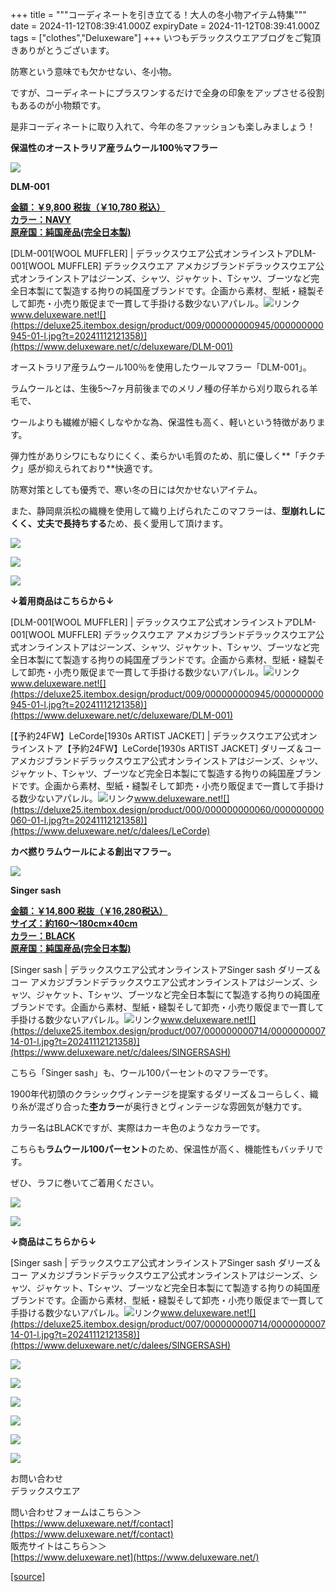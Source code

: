 +++
title = """コーディネートを引き立てる！大人の冬小物アイテム特集"""
date = 2024-11-12T08:39:41.000Z
expiryDate = 2024-11-12T08:39:41.000Z
tags = ["clothes","Deluxeware"]
+++
いつもデラックスウエアブログをご覧頂きありがとうございます。

防寒という意味でも欠かせない、冬小物。

ですが、コーディネートにプラスワンするだけで全身の印象をアップさせる役割もあるのが小物類です。

是非コーディネートに取り入れて、今年の冬ファッションも楽しみましょう！

**保温性のオーストラリア産ラムウール100％マフラー**

**[![](https://stat.ameba.jp/user_images/20241112/17/deluxeware/0d/1c/j/o1125112515509204725.jpg)](https://stat.ameba.jp/user_images/20241112/17/deluxeware/0d/1c/j/o1125112515509204725.jpg)**

**DLM-001**

**[金額：￥9,800 税抜（￥10,780 税込）](https://www.deluxeware.net/c/deluxeware/DLM-001)  
[カラー：NAVY](https://www.deluxeware.net/c/deluxeware/DLM-001)  
[原産国：純国産品(完全日本製)](https://www.deluxeware.net/c/deluxeware/DLM-001)**

[DLM-001\[WOOL MUFFLER\] | デラックスウエア公式オンラインストアDLM-001\[WOOL MUFFLER\] デラックスウエア アメカジブランドデラックスウエア公式オンラインストアはジーンズ、シャツ、ジャケット、Tシャツ、ブーツなど完全日本製にて製造する拘りの純国産ブランドです。企画から素材、型紙・縫製そして卸売・小売り販促まで一貫して手掛ける数少ないアパレル。![リンク](https://c.stat100.ameba.jp/ameblo/symbols/v3.20.0/svg/gray/editor_link.svg)www.deluxeware.net![](https://deluxe25.itembox.design/product/009/000000000945/000000000945-01-l.jpg?t=20241112121358)](https://www.deluxeware.net/c/deluxeware/DLM-001)

オーストラリア産ラムウール100％を使用したウールマフラー「DLM-001」。

ラムウールとは、生後5～7ヶ月前後までのメリノ種の仔羊から刈り取られる羊毛で、

ウールよりも繊維が細くしなやかな為、保温性も高く、軽いという特徴があります。

弾力性がありシワにもなりにくく、柔らかい毛質のため、肌に優しく**「チクチク」感が抑えられており**快適です。

防寒対策としても優秀で、寒い冬の日には欠かせないアイテム。  
  
また、静岡県浜松の織機を使用して織り上げられたこのマフラーは、**型崩れしにくく、丈夫で長持ちする**ため、長く愛用して頂けます。

[![](https://stat.ameba.jp/user_images/20241112/17/deluxeware/e2/3d/j/o1125112515509204718.jpg)](https://stat.ameba.jp/user_images/20241112/17/deluxeware/e2/3d/j/o1125112515509204718.jpg)

[![](https://stat.ameba.jp/user_images/20241112/17/deluxeware/97/32/j/o1125112515509204740.jpg)](https://stat.ameba.jp/user_images/20241112/17/deluxeware/97/32/j/o1125112515509204740.jpg)

![](https://deluxe25.itembox.design/product/009/000000000945/000000000945-01-l.jpg?t=20241112121358)

**↓着用商品はこちらから↓**

[DLM-001\[WOOL MUFFLER\] | デラックスウエア公式オンラインストアDLM-001\[WOOL MUFFLER\] デラックスウエア アメカジブランドデラックスウエア公式オンラインストアはジーンズ、シャツ、ジャケット、Tシャツ、ブーツなど完全日本製にて製造する拘りの純国産ブランドです。企画から素材、型紙・縫製そして卸売・小売り販促まで一貫して手掛ける数少ないアパレル。![リンク](https://c.stat100.ameba.jp/ameblo/symbols/v3.20.0/svg/gray/editor_link.svg)www.deluxeware.net![](https://deluxe25.itembox.design/product/009/000000000945/000000000945-01-l.jpg?t=20241112121358)](https://www.deluxeware.net/c/deluxeware/DLM-001)

[【予約24FW】LeCorde\[1930s ARTIST JACKET\] | デラックスウエア公式オンラインストア【予約24FW】LeCorde\[1930s ARTIST JACKET\] ダリーズ＆コー アメカジブランドデラックスウエア公式オンラインストアはジーンズ、シャツ、ジャケット、Tシャツ、ブーツなど完全日本製にて製造する拘りの純国産ブランドです。企画から素材、型紙・縫製そして卸売・小売り販促まで一貫して手掛ける数少ないアパレル。![リンク](https://c.stat100.ameba.jp/ameblo/symbols/v3.20.0/svg/gray/editor_link.svg)www.deluxeware.net![](https://deluxe25.itembox.design/product/000/000000000060/000000000060-01-l.jpg?t=20241112121358)](https://www.deluxeware.net/c/dalees/LeCorde)

**カベ撚りラムウールによる創出マフラー。**

**[![](https://stat.ameba.jp/user_images/20241112/16/deluxeware/b3/22/j/o1125157515509186336.jpg)](https://stat.ameba.jp/user_images/20241112/16/deluxeware/b3/22/j/o1125157515509186336.jpg)**

**Singer sash**

**[金額：￥14,800 税抜（￥16,280税込）](https://www.deluxeware.net/c/dalees/SINGERSASH)  
[サイズ：約160～180cm×40cm](https://www.deluxeware.net/c/dalees/SINGERSASH)  
[カラー：BLACK](https://www.deluxeware.net/c/dalees/SINGERSASH)   
[原産国：純国産品(完全日本製)](https://www.deluxeware.net/c/dalees/SINGERSASH)**

[Singer sash | デラックスウエア公式オンラインストアSinger sash ダリーズ＆コー アメカジブランドデラックスウエア公式オンラインストアはジーンズ、シャツ、ジャケット、Tシャツ、ブーツなど完全日本製にて製造する拘りの純国産ブランドです。企画から素材、型紙・縫製そして卸売・小売り販促まで一貫して手掛ける数少ないアパレル。![リンク](https://c.stat100.ameba.jp/ameblo/symbols/v3.20.0/svg/gray/editor_link.svg)www.deluxeware.net![](https://deluxe25.itembox.design/product/007/000000000714/000000000714-01-l.jpg?t=20241112121358)](https://www.deluxeware.net/c/dalees/SINGERSASH)

こちら「Singer sash」も、ウール100パーセントのマフラーです。

1900年代初頭のクラシックヴィンテージを提案するダリーズ＆コーらしく、織り糸が混ざり合った**杢カラー**が奥行きとヴィンテージな雰囲気が魅力です。

カラー名はBLACKですが、実際はカーキ色のようなカラーです。

こちらも**ラムウール100パーセント**のため、保温性が高く、機能性もバッチリです。

ぜひ、ラフに巻いてご着用ください。

[![](https://stat.ameba.jp/user_images/20241112/16/deluxeware/1e/04/j/o1125112515509186339.jpg)](https://stat.ameba.jp/user_images/20241112/16/deluxeware/1e/04/j/o1125112515509186339.jpg)

![](https://deluxe25.itembox.design/product/007/000000000714/000000000714-02-l.jpg?t=20241112121358)

**↓商品はこちらから↓**

[Singer sash | デラックスウエア公式オンラインストアSinger sash ダリーズ＆コー アメカジブランドデラックスウエア公式オンラインストアはジーンズ、シャツ、ジャケット、Tシャツ、ブーツなど完全日本製にて製造する拘りの純国産ブランドです。企画から素材、型紙・縫製そして卸売・小売り販促まで一貫して手掛ける数少ないアパレル。![リンク](https://c.stat100.ameba.jp/ameblo/symbols/v3.20.0/svg/gray/editor_link.svg)www.deluxeware.net![](https://deluxe25.itembox.design/product/007/000000000714/000000000714-01-l.jpg?t=20241112121358)](https://www.deluxeware.net/c/dalees/SINGERSASH)

[![](https://stat.ameba.jp/user_images/20241029/15/deluxeware/ac/ef/j/o1200050015503631118.jpg?caw=800)](https://www.deluxeware.net/f/STACKMAN)

[![](https://stat.ameba.jp/user_images/20241029/15/deluxeware/07/cc/j/o1200050015503632904.jpg?caw=800)](https://www.deluxeware.net/c/akita)

[![](https://stat.ameba.jp/user_images/20240614/12/deluxeware/fb/b4/j/o0800026015451324172.jpg?caw=800)](https://www.deluxeware.net/c/2024FWreserveall)

[![](https://stat.ameba.jp/user_images/20240315/15/deluxeware/04/7f/j/o0800026015413271803.jpg?caw=800)](https://www.instagram.com/deluxeware/?hl=ja)

[![](https://stat.ameba.jp/user_images/20220415/12/deluxeware/3b/ce/j/o0800026015103175481.jpg?caw=800)](https://www.deluxeware.net/f/headstore)

[![](https://stat.ameba.jp/user_images/20220415/12/deluxeware/d7/c6/j/o0800026015103175487.jpg?caw=800)](https://www.deluxeware.net/)

お問い合わせ  
デラックスウエア

問い合わせフォームはこちら＞＞  
[https://www.deluxeware.net/f/contact](https://www.deluxeware.net/f/contact)  
販売サイトはこちら＞＞  
[https://www.deluxeware.net](https://www.deluxeware.net/)

[[source]](https://ameblo.jp/deluxeware/entry-12874730871.html)
